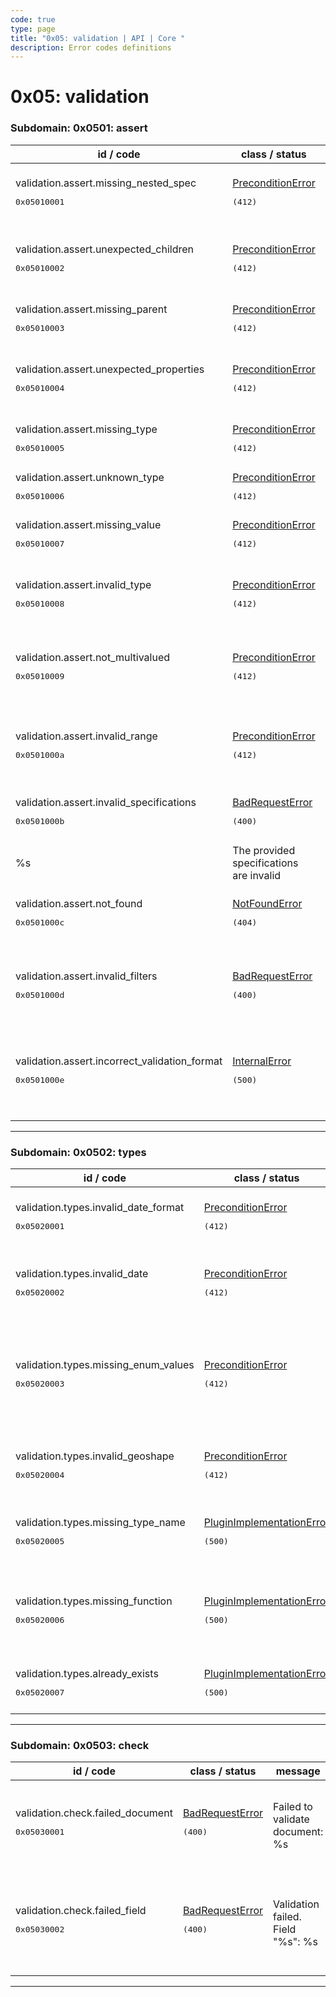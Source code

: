 ```yaml
---
code: true
type: page
title: "0x05: validation | API | Core " 
description: Error codes definitions
---
```


[//]: # (This documentation is auto-generated)
[//]: # (If you need to update this page, execute: npm run doc-error-codes)

# 0x05: validation



### Subdomain: 0x0501: assert

| id / code | class / status | message | description |
| --------- | -------------- | --------| ----------- |
| validation.assert.missing_nested_spec<br/><pre>0x05010001</pre>  | [PreconditionError](/core/2/api/errors/error-codes#preconditionerror) <pre>(412)</pre> | All levels of an object have to be defined in the specification. | All levels of an object have to be defined in the specification |
| validation.assert.unexpected_children<br/><pre>0x05010002</pre>  | [PreconditionError](/core/2/api/errors/error-codes#preconditionerror) <pre>(412)</pre> | The field type "%s" is not allowed to have children fields. | The field configuration does not allow children fields |
| validation.assert.missing_parent<br/><pre>0x05010003</pre>  | [PreconditionError](/core/2/api/errors/error-codes#preconditionerror) <pre>(412)</pre> | The parent field of the field "%s" is not defined. | Missing parent field |
| validation.assert.unexpected_properties<br/><pre>0x05010004</pre>  | [PreconditionError](/core/2/api/errors/error-codes#preconditionerror) <pre>(412)</pre> | The object "%s" contains unexpected properties (allowed: %s). | Unexpected properties found |
| validation.assert.missing_type<br/><pre>0x05010005</pre>  | [PreconditionError](/core/2/api/errors/error-codes#preconditionerror) <pre>(412)</pre> | Missing property "type" in field "%s". | The property "type" is required |
| validation.assert.unknown_type<br/><pre>0x05010006</pre>  | [PreconditionError](/core/2/api/errors/error-codes#preconditionerror) <pre>(412)</pre> | In "%s": unknown type "%s". | Unknown "type" defined |
| validation.assert.missing_value<br/><pre>0x05010007</pre>  | [PreconditionError](/core/2/api/errors/error-codes#preconditionerror) <pre>(412)</pre> | Missing property "value" in field "%s". | The "value" field is required |
| validation.assert.invalid_type<br/><pre>0x05010008</pre>  | [PreconditionError](/core/2/api/errors/error-codes#preconditionerror) <pre>(412)</pre> | Wrong type for parameter "%s" (expected: %s). | Wrong parameter type |
| validation.assert.not_multivalued<br/><pre>0x05010009</pre>  | [PreconditionError](/core/2/api/errors/error-codes#preconditionerror) <pre>(412)</pre> | Field "%s": cannot set a property "%s" if the field is not multivalued. | Expected the field to be multivalued |
| validation.assert.invalid_range<br/><pre>0x0501000a</pre>  | [PreconditionError](/core/2/api/errors/error-codes#preconditionerror) <pre>(412)</pre> | Property "%s": invalid range (%s > %s). | A range has been defined with its lower bound greater than its upper one |
| validation.assert.invalid_specifications<br/><pre>0x0501000b</pre>  | [BadRequestError](/core/2/api/errors/error-codes#badrequesterror) <pre>(400)</pre> | Errors occured with the provided specifications:
%s | The provided specifications are invalid |
| validation.assert.not_found<br/><pre>0x0501000c</pre>  | [NotFoundError](/core/2/api/errors/error-codes#notfounderror) <pre>(404)</pre> | No specifications defined for index %s and collection %s | Attempted to access to a non-existent collection specifications |
| validation.assert.invalid_filters<br/><pre>0x0501000d</pre>  | [BadRequestError](/core/2/api/errors/error-codes#badrequesterror) <pre>(400)</pre> | Invalid filters validator: %s | The Koncorde filters provided as a validator are invalid |
| validation.assert.incorrect_validation_format<br/><pre>0x0501000e</pre>  | [InternalError](/core/2/api/errors/error-codes#internalerror) <pre>(500)</pre> | Incorrect validation format stored for collection "%s": missing "%s" property. | The Koncorde filters provided as a validator are invalid |

---


### Subdomain: 0x0502: types

| id / code | class / status | message | description |
| --------- | -------------- | --------| ----------- |
| validation.types.invalid_date_format<br/><pre>0x05020001</pre>  | [PreconditionError](/core/2/api/errors/error-codes#preconditionerror) <pre>(412)</pre> | The following date types are invalid: %s. | One or multiple date format types are invalid |
| validation.types.invalid_date<br/><pre>0x05020002</pre>  | [PreconditionError](/core/2/api/errors/error-codes#preconditionerror) <pre>(412)</pre> | Cannot parse the date value: "%s". | The date value is invalid and cannot be parsed |
| validation.types.missing_enum_values<br/><pre>0x05020003</pre>  | [PreconditionError](/core/2/api/errors/error-codes#preconditionerror) <pre>(412)</pre> | The "enum" type requires a "values" property holding the list of the enum values. | The "enum" type requires a "values" property holding the list of the enum values |
| validation.types.invalid_geoshape<br/><pre>0x05020004</pre>  | [PreconditionError](/core/2/api/errors/error-codes#preconditionerror) <pre>(412)</pre> | The following shapes are invalid: %s. | One or multiple geoshape types are invalid |
| validation.types.missing_type_name<br/><pre>0x05020005</pre>  | [PluginImplementationError](/core/2/api/errors/error-codes#pluginimplementationerror) <pre>(500)</pre> | Missing property "typeName" | Type definitions must have a "typeName" defined |
| validation.types.missing_function<br/><pre>0x05020006</pre>  | [PluginImplementationError](/core/2/api/errors/error-codes#pluginimplementationerror) <pre>(500)</pre> | The type "%s" must implement a function "%s". | A required function is missing from the new validation data type |
| validation.types.already_exists<br/><pre>0x05020007</pre>  | [PluginImplementationError](/core/2/api/errors/error-codes#pluginimplementationerror) <pre>(500)</pre> | The type "%s" already exists. | Duplicate data type definition |

---


### Subdomain: 0x0503: check

| id / code | class / status | message | description |
| --------- | -------------- | --------| ----------- |
| validation.check.failed_document<br/><pre>0x05030001</pre>  | [BadRequestError](/core/2/api/errors/error-codes#badrequesterror) <pre>(400)</pre> | Failed to validate document: %s | Document rejected because it does not validate the collection specifications |
| validation.check.failed_field<br/><pre>0x05030002</pre>  | [BadRequestError](/core/2/api/errors/error-codes#badrequesterror) <pre>(400)</pre> | Validation failed. Field "%s": %s | Document rejected because one of its field does not validate the collection specifications |

---
